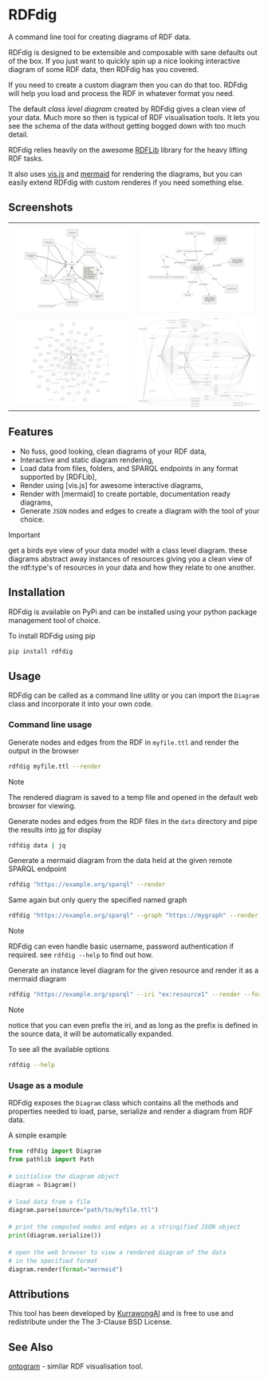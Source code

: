 # RDFdig

A command line tool for creating diagrams of RDF data.

RDFdig is designed to be extensible and composable with sane defaults out of the box. If
you just want to quickly spin up a nice looking interactive diagram of some RDF data,
then RDFdig has you covered.

If you need to create a custom diagram then you can do that too. RDFdig will help you
load and process the RDF in whatever format you need.

The default _class level diagram_ created by RDFdig gives a clean view of your data.
Much more so then is typical of RDF visualisation tools. It lets you see the schema of the
data without getting bogged down with too much detail.

RDFdig relies heavily on the awesome [RDFLib](https://github.com/rdflib/rdflib) library for the heavy lifting RDF tasks.

It also uses [vis.js](https://visjs.org) and [mermaid](https://mermaid.js.org) for rendering the diagrams, but you can easily
extend RDFdig with custom renderes if you need something else.

## Screenshots

|                                                                       |                                                                     |
| --------------------------------------------------------------------- | ------------------------------------------------------------------- |
| ![class diagram](./docs/dcat_class_diagram.png)                        | ![simple instance diagram](./docs/simple_instance_level_diagram.png) |
| ![complex instance diagram](./docs/complex_instance_level_diagram.png) | ![mermaid format](./docs/mermaid_diagram.png)                       |

## Features

- No fuss, good looking, clean diagrams of your RDF data,
- Interactive and static diagram rendering,
- Load data from files, folders, and SPARQL endpoints in any format supported by [RDFLib],
- Render using [vis.js] for awesome interactive diagrams,
- Render with [mermaid] to create portable, documentation ready diagrams,
- Generate `JSON` nodes and edges to create a diagram with the tool of your choice.

> [!IMPORTANT]
> get a birds eye view of your data model with a class level diagram.
> these diagrams abstract away instances of resources giving you a clean view
> of the rdf:type's of resources in your data and how they relate to one another.

## Installation

RDFdig is available on PyPi and can be installed using your python package management tool of choice.

To install RDFdig using pip

```bash
pip install rdfdig
```

## Usage

RDFdig can be called as a command line utlity or you can import the `Diagram` class and
incorporate it into your own code.

### Command line usage

Generate nodes and edges from the RDF in `myfile.ttl` and render the output in the browser

```bash
rdfdig myfile.ttl --render
```

> [!NOTE]
> The rendered diagram is saved to a temp file and opened in the default web browser for
> viewing.

Generate nodes and edges from the RDF files in the `data` directory and pipe the results
into [jq](https://jqlang.github.io/jq/) for display

```bash
rdfdig data | jq
```

Generate a mermaid diagram from the data held at the given remote SPARQL endpoint

```bash
rdfdig "https://example.org/sparql" --render
```

Same again but only query the specified named graph

```bash
rdfdig "https://example.org/sparql" --graph "https://mygraph" --render
```

> [!NOTE]
> RDFdig can even handle basic username, password authentication if required.
> see `rdfdig --help` to find out how.

Generate an instance level diagram for the given resource and render it as a mermaid
diagram

```bash
rdfdig "https://example.org/sparql" --iri "ex:resource1" --render --format mermaid
```

> [!NOTE]
> notice that you can even prefix the iri, and as long as the prefix is defined in the
> source data, it will be automatically expanded.

To see all the available options

```bash
rdfdig --help
```

### Usage as a module

RDFdig exposes the `Diagram` class which contains all the methods and properties needed
to load, parse, serialize and render a diagram from RDF data.

A simple example

```python
from rdfdig import Diagram
from pathlib import Path

# initialise the diagram object
diagram = Diagram()

# load data from a file
diagram.parse(source="path/to/myfile.ttl")

# print the computed nodes and edges as a stringified JSON object
print(diagram.serialize())

# open the web browser to view a rendered diagram of the data
# in the specified format
diagram.render(format="mermaid")
```

## Attributions

This tool has been developed by [KurrawongAI](https://kurrawong.ai) and is free to use
and redistribute under the The 3-Clause BSD License.

## See Also

[ontogram](https://github.com/edmondchuc/ontogram) - similar RDF visualisation tool.
